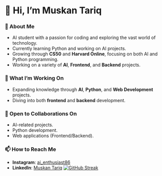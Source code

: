 # 👋 Hi, I’m Muskan Tariq 

### 👀 About Me
- AI student with a passion for coding and exploring the vast world of technology.
- Currently learning Python and working on AI projects.
- Growing through **CS50** and **Harvard Online**, focusing on both AI and Python programming.
- Working on a variety of **AI**, **Frontend**, and **Backend** projects.

### 🌱 What I’m Working On
- Expanding knowledge through **AI**, **Python**, and **Web Development** projects.
- Diving into both **frontend** and **backend** development.

### 💞️ Open to Collaborations On
- AI-related projects.
- Python development.
- Web applications (Frontend/Backend).

### 📫 How to Reach Me
- **Instagram**: [ai_enthusiast86](https://www.instagram.com/ai_enthusiast86)
- **LinkedIn**: [Muskan Tariq](https://www.linkedin.com/in/muskan-tariq-095a50282)
[![GitHub Streak](https://streak-stats.demolab.com?user=smilingstar78&theme=tokyonight&hide_border=true&border_radius=10&fire=ff4500&ring=ffcc00&dates=00ff00)](https://git.io/streak-stats)


<!---
smilingstar78/smilingstar78 is a ✨ special ✨ repository because its `README.md` (this file) appears on your GitHub profile.
You can click the Preview link to take a look at your changes.
--->
